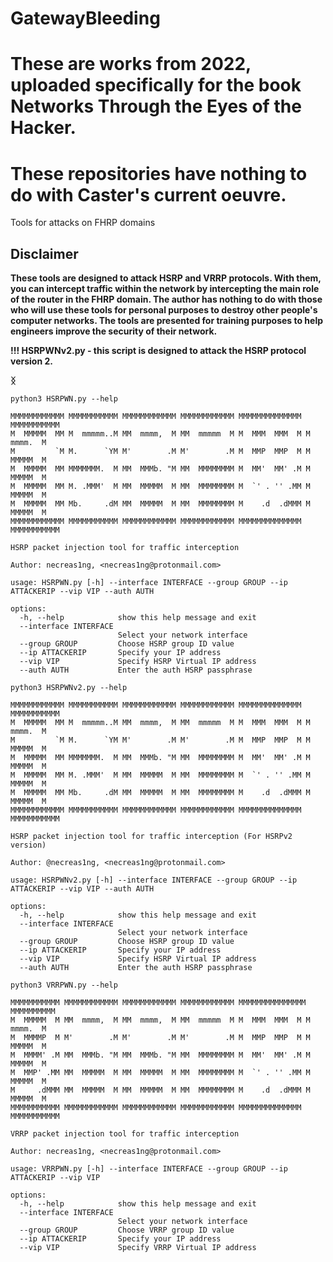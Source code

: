 # GatewayBleeding 
# These are works from 2022, uploaded specifically for the book Networks Through the Eyes of the Hacker.
# These repositories have nothing to do with Caster's current oeuvre.

Tools for attacks on FHRP domains

## Disclaimer
**These tools are designed to attack HSRP and VRRP protocols. With them, you can intercept traffic within the network by intercepting the main role of the router in the FHRP domain. 
The author has nothing to do with those who will use these tools for personal purposes to destroy other people's computer networks. The tools are presented for training purposes to help engineers improve the security of their network.**

**!!! HSRPWNv2.py - this script is designed to attack the HSRP protocol version 2.**

**ᛝ**

```
python3 HSRPWN.py --help

MMMMMMMMMMMМ МММММММММMM MMMMMMMMMMMМ MMMMMMMMMMMМ MMMMMMMMMMMМММ MММММММММММ 
M  MMMMM  MM M  mmmmm..M MM  mmmm,  M MM  mmmmm  M M  MMM  MMM  M M  mmmm.  M 
M         `M M.      `YM M'        .M M'        .M M  MMP  MMP  M M  MMMMM  M 
M  MMMMM  MM MMMMMMM.  M MM  MMMb. "M MM  MMMMMMMM M  MM'  MM' .M M  MMMMM  M 
M  MMMMM  MM M. .MMM'  M MM  MMMMM  M MM  MMMMMMMM M  `' . '' .MM M  MMMMM  M 
M  MMMMM  MM Mb.     .dM MM  MMMMM  M MM  MMMMMMMM M    .d  .dMMM M  MMMMM  M 
MMMMMMMMMMMM MMMMMMMMMMM MMMMMMMMMMMM MMMMMMMMMMMM MMMMMMMMMMMMMM MMMMMMMMMMM
    
HSRP packet injection tool for traffic interception

Author: necreas1ng, <necreas1ng@protonmail.com>

usage: HSRPWN.py [-h] --interface INTERFACE --group GROUP --ip ATTACKERIP --vip VIP --auth AUTH

options:
  -h, --help            show this help message and exit
  --interface INTERFACE
                        Select your network interface
  --group GROUP         Choose HSRP group ID value
  --ip ATTACKERIP       Specify your IP address
  --vip VIP             Specify HSRP Virtual IP address
  --auth AUTH           Enter the auth HSRP passphrase

```

```
python3 HSRPWNv2.py --help

MMMMMMMMMMMМ МММММММММMM MMMMMMMMMMMМ MMMMMMMMMMMМ MMMMMMMMMMMМММ MММММММММММ 
M  MMMMM  MM M  mmmmm..M MM  mmmm,  M MM  mmmmm  M M  MMM  MMM  M M  mmmm.  M 
M         `M M.      `YM M'        .M M'        .M M  MMP  MMP  M M  MMMMM  M 
M  MMMMM  MM MMMMMMM.  M MM  MMMb. "M MM  MMMMMMMM M  MM'  MM' .M M  MMMMM  M 
M  MMMMM  MM M. .MMM'  M MM  MMMMM  M MM  MMMMMMMM M  `' . '' .MM M  MMMMM  M 
M  MMMMM  MM Mb.     .dM MM  MMMMM  M MM  MMMMMMMM M    .d  .dMMM M  MMMMM  M 
MMMMMMMMMMMM MMMMMMMMMMM MMMMMMMMMMMM MMMMMMMMMMMM MMMMMMMMMMMMMM MMMMMMMMMMM
    
HSRP packet injection tool for traffic interception (For HSRPv2 version)

Author: @necreas1ng, <necreas1ng@protonmail.com>

usage: HSRPWNv2.py [-h] --interface INTERFACE --group GROUP --ip ATTACKERIP --vip VIP --auth AUTH

options:
  -h, --help            show this help message and exit
  --interface INTERFACE
                        Select your network interface
  --group GROUP         Choose HSRP group ID value
  --ip ATTACKERIP       Specify your IP address
  --vip VIP             Specify HSRP Virtual IP address
  --auth AUTH           Enter the auth HSRP passphrase
```

```
python3 VRRPWN.py --help

МММММММММММ ММММММММММММ ММММММММММММ ММММММММММММ МММММММММММММММ ММММММММММ
M  MMMMM  M MM  mmmm,  M MM  mmmm,  M MM  mmmmm  M M  MMM  MMM  M M  mmmm.  M 
M  MMMMP  M M'        .M M'        .M M'        .M M  MMP  MMP  M M  MMMMM  M 
M  MMMM' .M MM  MMMb. "M MM  MMMb. "M MM  MMMMMMMM M  MM'  MM' .M M  MMMMM  M 
M  MMP' .MM MM  MMMMM  M MM  MMMMM  M MM  MMMMMMMM M  `' . '' .MM M  MMMMM  M 
M     .dMMM MM  MMMMM  M MM  MMMMM  M MM  MMMMMMMM M    .d  .dMMM M  MMMMM  M 
MMMMMMMMMMM MMMMMMMMMMMM MMMMMMMMMMMM MMMMMMMMMMMM MMMMMMMMMMMMMM MMMMMMMMMMM  
    
VRRP packet injection tool for traffic interception

Author: necreas1ng, <necreas1ng@protonmail.com>

usage: VRRPWN.py [-h] --interface INTERFACE --group GROUP --ip ATTACKERIP --vip VIP

options:
  -h, --help            show this help message and exit
  --interface INTERFACE
                        Select your network interface
  --group GROUP         Choose VRRP group ID value
  --ip ATTACKERIP       Specify your IP address
  --vip VIP             Specify VRRP Virtual IP address
  ```
